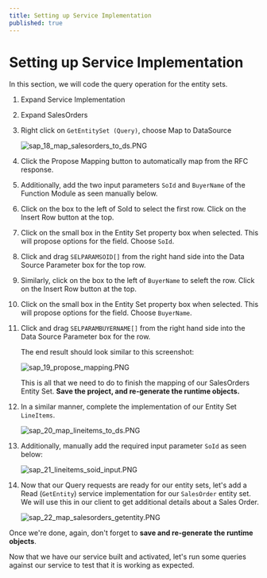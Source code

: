 ```yaml
---
title: Setting up Service Implementation
published: true
---
```


# Setting up Service Implementation

In this section, we will code the query operation for the entity sets.

1. Expand Service Implementation
1. Expand SalesOrders
1. Right click on `GetEntitySet (Query)`, choose Map to DataSource

    ![sap_18_map_salesorders_to_ds.PNG]({{site.baseurl}}/img/sap_18_map_salesorders_to_ds.PNG)

1. Click the Propose Mapping button to automatically map from the RFC response.
1. Additionally, add the two input parameters `SoId` and `BuyerName` of the Function Module as seen manually below.
1. Click on the box to the left of SoId to select the first row. Click on the Insert Row button at the top.
1. Click on the small box in the Entity Set property box when selected. This will propose options for the field. Choose `SoId`.
1. Click and drag `SELPARAMSOID[]` from the right hand side into the Data Source Parameter box for the top row.

1. Similarly, click on the box to the left of `BuyerName` to seleft the row. Click on the Insert Row button at the top.
1. Click on the small box in the Entity Set property box when selected. This will propose options for the field. Choose `BuyerName`.
1. Click and drag `SELPARAMBUYERNAME[]` from the right hand side into the Data Source Parameter box for the row.

    The end result should look similar to this screenshot:

    ![sap_19_propose_mapping.PNG]({{site.baseurl}}/img/sap_19_propose_mapping.PNG)

    This is all that we need to do to finish the mapping of our SalesOrders Entity Set. **Save the project, and re-generate the runtime objects.**

1. In a similar manner, complete the implementation of our Entity Set `LineItems`.

    ![sap_20_map_lineitems_to_ds.PNG]({{site.baseurl}}/img/sap_20_map_lineitems_to_ds.PNG)

1. Additionally, manually add the required input parameter `SoId` as seen below:

   ![sap_21_lineitems_soid_input.PNG]({{site.baseurl}}/img/sap_21_lineitems_soid_input.PNG)

1. Now that our Query requests are ready for our entity sets, let's add a Read (`GetEntity`) service implementation for our `SalesOrder` entity set. We will use this in our client to get additional details about a Sales Order.

    ![sap_22_map_salesorders_getentity.PNG]({{site.baseurl}}/img/sap_22_map_salesorders_getentity.PNG)

Once we're done, again, don't forget to **save and re-generate the runtime objects**.

Now that we have our service built and activated, let's run some queries against our service to test that it is working as expected.

